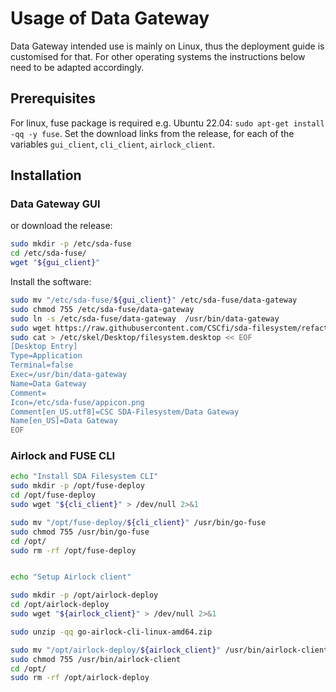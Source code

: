 # Usage of Data Gateway

Data Gateway intended use is mainly on Linux, thus the deployment guide is customised for that.
For other operating systems the instructions below need to be adapted accordingly.

## Prerequisites

For linux, fuse package is required e.g. Ubuntu 22.04: `sudo apt-get install -qq -y fuse`.
Set the download links from the release, for each of the variables `gui_client`, `cli_client`, `airlock_client`.

## Installation

### Data Gateway GUI

or download the release:
```bash
sudo mkdir -p /etc/sda-fuse
cd /etc/sda-fuse/
wget "${gui_client}"
```

Install the software:
```bash
sudo mv "/etc/sda-fuse/${gui_client}" /etc/sda-fuse/data-gateway 
sudo chmod 755 /etc/sda-fuse/data-gateway 
sudo ln -s /etc/sda-fuse/data-gateway  /usr/bin/data-gateway 
sudo wget https://raw.githubusercontent.com/CSCfi/sda-filesystem/refactor/wails-gui/build/appicon.png --directory-prefix=/etc/sda-fuse
sudo cat > /etc/skel/Desktop/filesystem.desktop << EOF
[Desktop Entry]
Type=Application
Terminal=false
Exec=/usr/bin/data-gateway 
Name=Data Gateway
Comment=
Icon=/etc/sda-fuse/appicon.png
Comment[en_US.utf8]=CSC SDA-Filesystem/Data Gateway
Name[en_US]=Data Gateway
EOF
```

### Airlock and FUSE CLI

```bash
echo "Install SDA Filesystem CLI"
sudo mkdir -p /opt/fuse-deploy
cd /opt/fuse-deploy
sudo wget "${cli_client}" > /dev/null 2>&1

sudo mv "/opt/fuse-deploy/${cli_client}" /usr/bin/go-fuse
sudo chmod 755 /usr/bin/go-fuse
cd /opt/
sudo rm -rf /opt/fuse-deploy


echo "Setup Airlock client"

sudo mkdir -p /opt/airlock-deploy
cd /opt/airlock-deploy
sudo wget "${airlock_client}" > /dev/null 2>&1

sudo unzip -qq go-airlock-cli-linux-amd64.zip

sudo mv "/opt/airlock-deploy/${airlock_client}" /usr/bin/airlock-client
sudo chmod 755 /usr/bin/airlock-client
cd /opt/
sudo rm -rf /opt/airlock-deploy
```